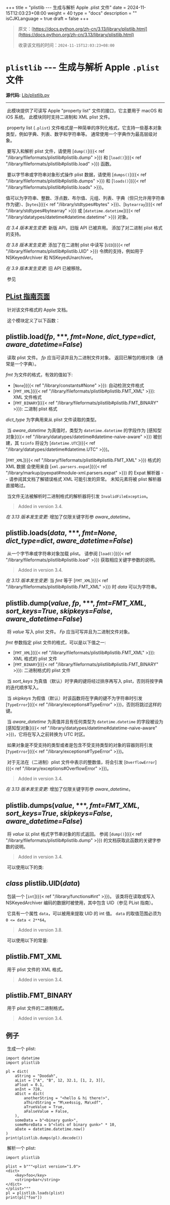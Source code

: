 +++
title = "plistlib --- 生成与解析 Apple .plist 文件"
date = 2024-11-15T12:03:23+08:00
weight = 40
type = "docs"
description = ""
isCJKLanguage = true
draft = false
+++

> 原文：[https://docs.python.org/zh-cn/3.13/library/plistlib.html](https://docs.python.org/zh-cn/3.13/library/plistlib.html)
>
> 收录该文档的时间：`2024-11-15T12:03:23+08:00`

# `plistlib` --- 生成与解析 Apple `.plist` 文件

**源代码:** [Lib/plistlib.py](https://github.com/python/cpython/tree/3.13/Lib/plistlib.py)

------

​	此模块提供了可读写 Apple "property list" 文件的接口，它主要用于 macOS 和 iOS 系统。 此模块同时支持二进制和 XML plist 文件。

​	property list (`.plist`) 文件格式是一种简单的序列化格式，它支持一些基本对象类型，例如字典、列表、数字和字符串等。 通常使用一个字典作为最高层级对象。

​	要写入和解析 plist 文件，请使用 [`dump()`]({{< ref "/library/fileformats/plistlib#plistlib.dump" >}}) 和 [`load()`]({{< ref "/library/fileformats/plistlib#plistlib.load" >}}) 函数。

​	要以字节串或字符串对象形式操作 plist 数据，请使用 [`dumps()`]({{< ref "/library/fileformats/plistlib#plistlib.dumps" >}}) 和 [`loads()`]({{< ref "/library/fileformats/plistlib#plistlib.loads" >}})。

​	值可以为字符串、整数、浮点数、布尔值、元组、列表、字典（但只允许用字符串作为键）、[`bytes`]({{< ref "/library/stdtypes#bytes" >}})、[`bytearray`]({{< ref "/library/stdtypes#bytearray" >}}) 或 [`datetime.datetime`]({{< ref "/library/datatypes/datetime#datetime.datetime" >}}) 对象。

*在 3.4 版本发生变更:* 新版 API，旧版 API 已被弃用。 添加了对二进制 plist 格式的支持。

*在 3.8 版本发生变更:* 添加了在二进制 plist 中读写 [`UID`]({{< ref "/library/fileformats/plistlib#plistlib.UID" >}}) 令牌的支持，例如用于 NSKeyedArchiver 和 NSKeyedUnarchiver。

*在 3.9 版本发生变更:* 旧 API 已被移除。

​	参见

## [PList 指南页面](https://developer.apple.com/library/archive/documentation/Cocoa/Conceptual/PropertyLists/)

​	针对该文件格式的 Apple 文档。

​	这个模块定义了以下函数：

## plistlib.**load**(*fp*, ***, *fmt=None*, *dict_type=dict*, *aware_datetime=False*)

​	读取 plist 文件。 *fp* 应当可读并且为二进制文件对象。 返回已解包的根对象（通常是一个字典）。

*fmt* 为文件的格式，有效的值如下:

- [`None`]({{< ref "/library/constants#None" >}}): 自动检测文件格式
- [`FMT_XML`]({{< ref "/library/fileformats/plistlib#plistlib.FMT_XML" >}}): XML 文件格式
- [`FMT_BINARY`]({{< ref "/library/fileformats/plistlib#plistlib.FMT_BINARY" >}}): 二进制 plist 格式

*dict_type* 为字典用来从 plist 文件读取的类型。

​	当 *aware_datetime* 为真值时，类型为 `datetime.datetime` 的字段作为 [感知型对象]({{< ref "/library/datatypes/datetime#datetime-naive-aware" >}}) 被创建，其 `tzinfo` 将设为 [`datetime.UTC`]({{< ref "/library/datatypes/datetime#datetime.UTC" >}})。

[`FMT_XML`]({{< ref "/library/fileformats/plistlib#plistlib.FMT_XML" >}}) 格式的 XML 数据 会使用来自 [`xml.parsers.expat`]({{< ref "/library/markup/pyexpat#module-xml.parsers.expat" >}}) 的 Expat 解析器 -- 请参阅其文档了解错误格式 XML 可能引发的异常。 未知元素将被 plist 解析器直接略过。

​	当文件无法被解析时二进制格式的解析器将引发 `InvalidFileException`。

> Added in version 3.4.
>

*在 3.13 版本发生变更:* 增加了仅限关键字形参 *aware_datetime*。

## plistlib.**loads**(*data*, ***, *fmt=None*, *dict_type=dict*, *aware_datetime=False*)

​	从一个字节串或字符串对象加载 plist。 请参阅 [`load()`]({{< ref "/library/fileformats/plistlib#plistlib.load" >}}) 获取相应关键字参数的说明。

> Added in version 3.4.
>

*在 3.13 版本发生变更:* 当 *fmt* 等于 [`FMT_XML`]({{< ref "/library/fileformats/plistlib#plistlib.FMT_XML" >}}) 时 *data* 可以为字符串。

## plistlib.**dump**(*value*, *fp*, ***, *fmt=FMT_XML*, *sort_keys=True*, *skipkeys=False*, *aware_datetime=False*)

​	将 *value* 写入 plist 文件。 *Fp* 应当可写并且为二进制文件对象。

*fmt* 参数指定 plist 文件的格式，可以是以下值之一:

- [`FMT_XML`]({{< ref "/library/fileformats/plistlib#plistlib.FMT_XML" >}}): XML 格式的 plist 文件
- [`FMT_BINARY`]({{< ref "/library/fileformats/plistlib#plistlib.FMT_BINARY" >}}): 二进制格式的 plist 文件

​	当 *sort_keys* 为真值（默认）时字典的键将经过排序再写入 plist，否则将按字典的迭代顺序写入。

​	当 *skipkeys* 为假值（默认）时该函数将在字典的键不为字符串时引发 [`TypeError`]({{< ref "/library/exceptions#TypeError" >}})，否则将跳过这样的键。

​	当 *aware_datetime* 为真值并且有任何类型为 `datetime.datetime` 的字段被设为 [感知型对象]({{< ref "/library/datatypes/datetime#datetime-naive-aware" >}})，它将在写入之前转换为 UTC 时区。

​	如果对象是不受支持的类型或者是包含不受支持类型的对象的容器则将引发 [`TypeError`]({{< ref "/library/exceptions#TypeError" >}})。

​	对于无法在（二进制）plist 文件中表示的整数值，将会引发 [`OverflowError`]({{< ref "/library/exceptions#OverflowError" >}})。

> Added in version 3.4.
>

*在 3.13 版本发生变更:* 增加了仅限关键字形参 *aware_datetime*。

## plistlib.**dumps**(*value*, ***, *fmt=FMT_XML*, *sort_keys=True*, *skipkeys=False*, *aware_datetime=False*)

​	将 *value* 以 plist 格式字节串对象的形式返回。 参阅 [`dump()`]({{< ref "/library/fileformats/plistlib#plistlib.dump" >}}) 的文档获取此函数的关键字参数的说明。

> Added in version 3.4.
>

​	可以使用以下的类:

## *class* plistlib.**UID**(*data*)

​	包装一个 [`int`]({{< ref "/library/functions#int" >}})。 该类将在读取或写入 NSKeyedArchiver 编码的数据时被使用，其中包含 UID（参见 PList 指南）。

​	它具有一个属性 `data`，可以被用来提取 UID 的 int 值。 `data` 的取值范围必须为 `0 <= data < 2**64`。

> Added in version 3.8.
>

​	可以使用以下的常量:

## plistlib.**FMT_XML**

​	用于 plist 文件的 XML 格式。

> Added in version 3.4.
>

## plistlib.**FMT_BINARY**

​	用于 plist 文件的二进制格式。

> Added in version 3.4.
>

## 例子

​	生成一个 plist:

```
import datetime
import plistlib

pl = dict(
    aString = "Doodah",
    aList = ["A", "B", 12, 32.1, [1, 2, 3]],
    aFloat = 0.1,
    anInt = 728,
    aDict = dict(
        anotherString = "<hello & hi there!>",
        aThirdString = "M\xe4ssig, Ma\xdf",
        aTrueValue = True,
        aFalseValue = False,
    ),
    someData = b"<binary gunk>",
    someMoreData = b"<lots of binary gunk>" * 10,
    aDate = datetime.datetime.now()
)
print(plistlib.dumps(pl).decode())
```

​	解析一个 plist:

```
import plistlib

plist = b"""<plist version="1.0">
<dict>
    <key>foo</key>
    <string>bar</string>
</dict>
</plist>"""
pl = plistlib.loads(plist)
print(pl["foo"])
```
